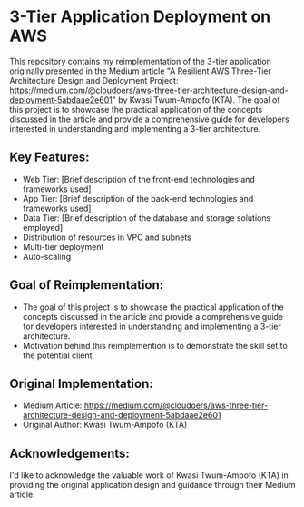 # 3-Tier Application Deployment on AWS

This repository contains my reimplementation of the 3-tier application originally presented in the Medium article "A Resilient AWS Three-Tier Architecture Design and Deployment Project: https://medium.com/@cloudoers/aws-three-tier-architecture-design-and-deployment-5abdaae2e601" by Kwasi Twum-Ampofo (KTA). The goal of this project is to showcase the practical application of the concepts discussed in the article and provide a comprehensive guide for developers interested in understanding and implementing a 3-tier architecture.

## Key Features:
- Web Tier: [Brief description of the front-end technologies and frameworks used]
- App Tier: [Brief description of the back-end technologies and frameworks used]
- Data Tier: [Brief description of the database and storage solutions employed]
- Distribution of resources in VPC and subnets
- Multi-tier deployment
- Auto-scaling   

<!-- - Dockerized Deployment: The entire application is containerized using Docker, ensuring easy deployment and scalability. -->

## Goal of Reimplementation:
- The goal of this project is to showcase the practical application of the concepts discussed in the article and provide a comprehensive guide for developers interested in understanding and implementing a 3-tier architecture.
- Motivation behind this reimplemention is to demonstrate the skill set to the potential client. 

<!-- ## Deviations from Original Implementation:
- [Highlight any significant changes or additions you've made] -->

## Original Implementation:
- Medium Article: https://medium.com/@cloudoers/aws-three-tier-architecture-design-and-deployment-5abdaae2e601
- Original Author: Kwasi Twum-Ampofo (KTA)

## Acknowledgements:

I'd like to acknowledge the valuable work of Kwasi Twum-Ampofo (KTA) in providing the original application design and guidance through their Medium article.

